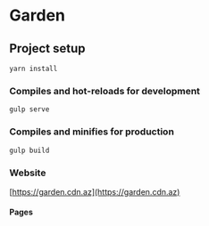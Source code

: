 # Garden

## Project setup
```
yarn install
```

### Compiles and hot-reloads for development
```
gulp serve
```

### Compiles and minifies for production
```
gulp build
```

### Website
[https://garden.cdn.az](https://garden.cdn.az)

#### Pages


